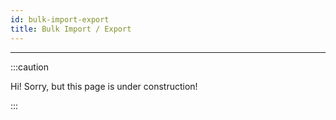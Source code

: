 ```yaml
---
id: bulk-import-export
title: Bulk Import / Export
---
```


---------------

:::caution

Hi! Sorry, but this page is under construction!

:::